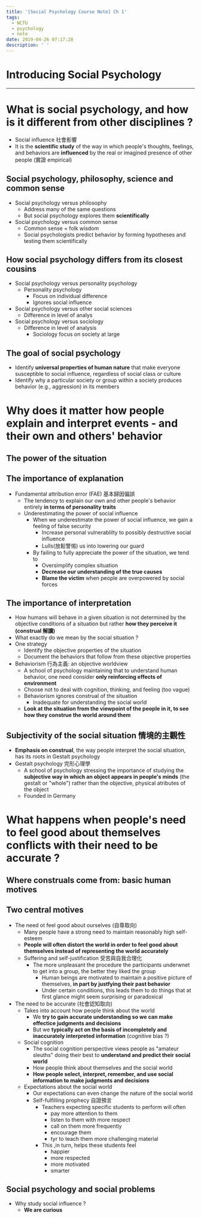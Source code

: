 ```yaml
---
title: '[Social Psychology Course Note] Ch 1'
tags:
  - NCTU
  - psychology
  - note
date: 2019-04-26 07:17:28
description: ' '
---
```


# Introducing Social Psychology

---

# What is social psychology, and how is it different from other disciplines ?

- Social influence 社會影響
- It is the __scientific study__ of the way in which people's thoughts, feelings, and behaviors are __influenced__ by the real or imagined presence of other people (實證 empirical)

## Social psychology, philosophy, science and common sense

- Social psychology versus philosophy
    - Address many of the same questions
    - But social psychology explores them __scientifically__
- Social psychology versus common sense
    - Common sense = folk wisdom
    - Social psychologists predict behavior by forming hypotheses and testing them scientifically

## How social psychology differs from its closest cousins

- Social psychology versus personality psychology
    - Personality psychology
        - Focus on individual difference
        - Ignores social influence
- Social psychology versus other social sciences
    - Difference in level of analys
- Social psychology versus sociology
    - Difference in level of analysis
        - Sociology focus on society at large

## The goal of social psychology

- Identify __universal properties of human nature__ that make everyone susceptible to social influence, regardless of social class or culture
- Identify why a particular society or group within a society produces behavior (e.g., aggression) in its members

# Why does it matter how people explain and interpret events - and their own and others' behavior

## The power of the situation

## The importance of explanation

- Fundamental attribution error (FAE) 基本歸因偏誤
    - The tendency to explain our own and other people's behavior entirely __in terms of personality traits__
    - Underestimating the power of social influence
        - When we underestimate the power of social influence, we gain a feeling of false security
            - Increase personal vulnerablilty to possibly destructive social influence
            - Lulls(放鬆警惕) us into lowering our guard
        - By failing to fully appreciate the power of the situation, we tend to
            - Oversimplify complex situation
            - __Decrease our understanding of the true causes__
            - __Blame the victim__ when people are overpowered by social forces

## The importance of interpretation

- How humans will behave in a given situation is not determined by the objective conditions of a situation but rather __how they perceive it (construal 解讀)__
- What exactly do we mean by the social situation ?
- One strategy
    - Identify the objective properties of the situation
    - Document the behaviors that follow from these objective properties
- Behaviorism 行為主義: an objective worldview
    - A school of psychology maintaining that to understand human behavior, one need consider __only reinforcing effects of environment__
    - Choose not to deal with cognition, thinking, and feeling (too vague)
    - Behaviorism ignores construal of the situation
        - Inadequate for understanding the social world
    - __Look at the situation from the viewpoint of the people in it, to see how they construe the world around them__

## Subjectivity of the social situation 情境的主觀性

- __Emphasis on construal__, the way people interpret the social situation, has its roots in Gestalt psychology
- Gestalt psychology 完形心理學
    - A school of psychology stressing the importance of studying the __subjective way in which an object appears in people's minds__ (the gestalt or "whole") rather than the objective, physical atributes of the object
    - Founded in Germany

# What happens when people's need to feel good about themselves conflicts with their need to be accurate ?

## Where construals come from: basic human motives

## Two central motives

- The need ot feel good about ourselves (自尊取向)
    - Many people have a strong need to maintain reasonably high self-esteem
    - __People will often distort the world in order to feel good about themselves instead of representing the world accurately__
    - Suffering and self-justification 受苦與自我合理化
        - The more unpleasant the procedure the participants underwnet to get into a group, the better they liked the group
            - Human beings are motivated to maintain a positive picture of themselves, __in part by justfying their past behavior__
            - Under certain conditions, this leads them to do things that at first glance might seem surprising or paradoxical
- The need to be accurate (社會認知取向)
    - Takes into account how people think about the world
        - We __try to gain accurate understanding so we can make effectice judgments and decisions__
        - But we __typically act on the basis of incompletely and inaccurately interpreted information__ (cognitive bias ?)
    - Social cognition
        - The social cognition perspective views people as "amateur sleuths" doing their best to __understand and predict their social world__
        - How people think about themselves and the social world
        - __How people select, interpret, remember, and use social information to make judgments and decisions__
    - Expectations about the social world
        - Our expectations can even change the nature of the social world
        - Self-fulfilling prophecy 自證預言
            - Teachers expecting specific students to perform will often
                - pay more attention to them
                - listen to them with more respect
                - call on them more frequently
                - encourage them
                - tyr to teach them more challenging material
            - This ,in turn, helps these students feel
                - happier
                - more respected
                - more motivated
                - smarter

## Social psychology and social problems

- Why study social influence ?
    - __We are curious__